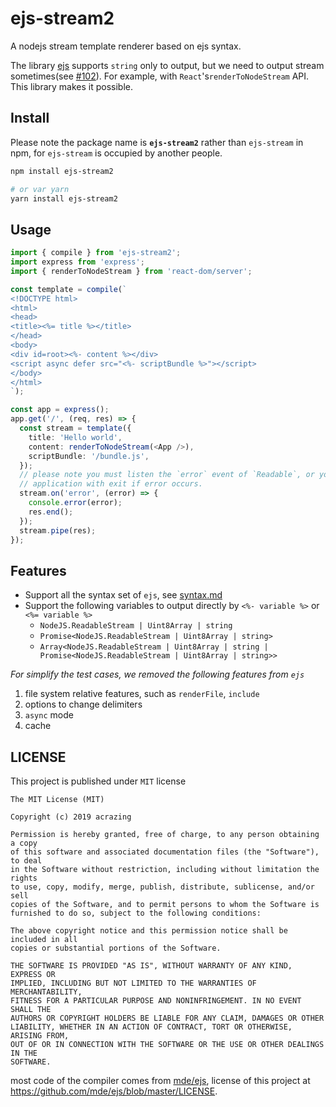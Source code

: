 # ejs-stream2

A nodejs stream template renderer based on ejs syntax.

The library [ejs](https://github.com/mde/ejs) supports `string` only to output,
but we need to output stream sometimes(see [#102](https://github.com/mde/ejs/issues/102)).
For example, with `React`'s`renderToNodeStream` API. This library makes it possible.

## Install

Please note the package name is **`ejs-stream2`** rather than `ejs-stream` in
npm, for `ejs-stream` is occupied by another people.

```bash
npm install ejs-stream2

# or var yarn
yarn install ejs-stream2
```

## Usage

```typescript jsx
import { compile } from 'ejs-stream2';
import express from 'express';
import { renderToNodeStream } from 'react-dom/server';

const template = compile(`
<!DOCTYPE html>
<html>
<head>
<title><%= title %></title>
</head>
<body>
<div id=root><%- content %></div>
<script async defer src="<%- scriptBundle %>"></script>
</body>
</html>
`);

const app = express();
app.get('/', (req, res) => {
  const stream = template({
    title: 'Hello world',
    content: renderToNodeStream(<App />),
    scriptBundle: '/bundle.js',
  });
  // please note you must listen the `error` event of `Readable`, or your
  // application with exit if error occurs.
  stream.on('error', (error) => {
    console.error(error);
    res.end();
  });
  stream.pipe(res);
});
```

## Features

- Support all the syntax set of `ejs`, see [syntax.md](https://github.com/mde/ejs/blob/master/docs/syntax.md)
- Support the following variables to output directly by `<%- variable %>` or `<%= variable %>`
  - `NodeJS.ReadableStream | Uint8Array | string`
  - `Promise<NodeJS.ReadableStream | Uint8Array | string>`
  - `Array<NodeJS.ReadableStream | Uint8Array | string | Promise<NodeJS.ReadableStream | Uint8Array | string>>`

_For simplify the test cases, we removed the following features from `ejs`_

1. file system relative features, such as `renderFile`, `include`
2. options to change delimiters
3. `async` mode
4. cache

## LICENSE

This project is published under `MIT` license

    The MIT License (MIT)

    Copyright (c) 2019 acrazing

    Permission is hereby granted, free of charge, to any person obtaining a copy
    of this software and associated documentation files (the "Software"), to deal
    in the Software without restriction, including without limitation the rights
    to use, copy, modify, merge, publish, distribute, sublicense, and/or sell
    copies of the Software, and to permit persons to whom the Software is
    furnished to do so, subject to the following conditions:

    The above copyright notice and this permission notice shall be included in all
    copies or substantial portions of the Software.

    THE SOFTWARE IS PROVIDED "AS IS", WITHOUT WARRANTY OF ANY KIND, EXPRESS OR
    IMPLIED, INCLUDING BUT NOT LIMITED TO THE WARRANTIES OF MERCHANTABILITY,
    FITNESS FOR A PARTICULAR PURPOSE AND NONINFRINGEMENT. IN NO EVENT SHALL THE
    AUTHORS OR COPYRIGHT HOLDERS BE LIABLE FOR ANY CLAIM, DAMAGES OR OTHER
    LIABILITY, WHETHER IN AN ACTION OF CONTRACT, TORT OR OTHERWISE, ARISING FROM,
    OUT OF OR IN CONNECTION WITH THE SOFTWARE OR THE USE OR OTHER DEALINGS IN THE
    SOFTWARE.

most code of the compiler comes from [mde/ejs](https://github.com/mde/ejs),
license of this project at <https://github.com/mde/ejs/blob/master/LICENSE>.
